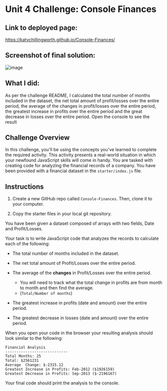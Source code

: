 # Unit 4 Challenge: Console Finances

## Link to deployed page:

https://katychillingworth.github.io/Console-Finances/

## Screenshot of final solution:

![image](https://user-images.githubusercontent.com/118372821/211090776-1113d244-7afb-4150-9890-ad138996ee66.png)

## What I did:

As per the challenge README, I calculated the total number of months included in the dataset, the net total amount of profit/losses over the entire period, the average of the changes in profit/losses over the entire period, the greatest increase in profits over the entire period and the great decrease in losses over the entire period. Open the console to see the result

## Challenge Overview

In this challenge, you'll be using the concepts you've learned to complete the required activity. This activity presents a real-world situation in which your newfound JavaScript skills will come in handy. You are tasked with creating code for analyzing the financial records of a company. You have been provided with a financial dataset in the `starter/index.js` file.

## Instructions

1. Create a new GitHub repo called `Console-Finances`. Then, clone it to your computer.

2. Copy the starter files in your local git repository.
   
You have been given a dataset composed of arrays with two fields, Date and Profit/Losses.

Your task is to write JavaScript code that analyzes the records to calculate each of the following:

* The total number of months included in the dataset.

* The net total amount of Profit/Losses over the entire period.

* The average of the **changes** in Profit/Losses over the entire period.
  * You will need to track what the total change in profits are from month to month and then find the average.
  * (`Total/Number of months`)

* The greatest increase in profits (date and amount) over the entire period.

* The greatest decrease in losses (date and amount) over the entire period.

When you open your code in the browser your resulting analysis should look similar to the following:

  ```text
  Financial Analysis
  ----------------------------
  Total Months: 25
  Total: $2561231
  Average  Change: $-2315.12
  Greatest Increase in Profits: Feb-2012 ($1926159)
  Greatest Decrease in Profits: Sep-2013 ($-2196167)
  ```

Your final code should print the analysis to the console.

